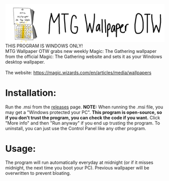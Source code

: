 ![Logo](https://raw.githubusercontent.com/goodtrailer/MTG-Wallpaper-OTW/master/Logo.jpg)
THIS PROGRAM IS WINDOWS ONLY! <br />
MTG Wallpaper OTW grabs new weekly Magic: The Gathering wallpaper from the official Magic: The Gathering website and sets it as your Windows desktop wallpaper.<br />
<br/>
The website: https://magic.wizards.com/en/articles/media/wallpapers

# Installation:
Run the .msi from the <a href="https://github.com/goodtrailer/MTG-Wallpaper-OTW/releases">releases</a> page. <b>NOTE:</b> When running the .msi file, you may get a "Windows protected your PC". <b>This program is open-source, so if you don't trust the program, you can check the code if you want.</b> Click "More info" and then "Run anyway" if you end up trusting the program. To uninstall, you can just use the Control Panel like any other program.

# Usage:
The program will run automatically everyday at midnight (or if it misses midnight, the next time you boot your PC). Previous wallpaper will be overwritten to prevent bloating.

